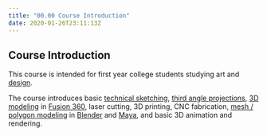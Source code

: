```yaml
---
title: "00.00 Course Introduction"
date: 2020-01-26T23:11:13Z
---
```


## Course Introduction

This course is intended for first year college students studying art and [design](../../../../art-faq/design.md).

The course introduces basic [technical sketching](../../../../drawing/technical-sketching.md), [third angle projections](../../../../drawing/third-angle-projection.md), [3D modeling](../../../../3d-modeling/3d-modeling.md) in [Fusion 360](../../../../3d-modeling/fusion-360/fusion-360.md), laser cutting, 3D printing, CNC fabrication, [mesh / polygon modeling](../../../../3d-modeling/polygon-mesh-3d-modeling-basics.md) in [Blender](../../../../3d-modeling/blender/blender.md) and [Maya](../../../../3d-modeling/maya/maya.md), and basic 3D animation and rendering.
